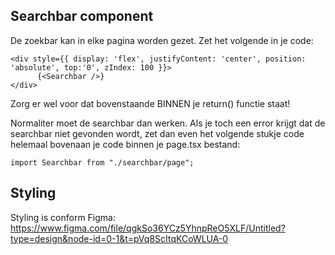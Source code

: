 ## Searchbar component
De zoekbar kan in elke pagina worden gezet. Zet het volgende in je code:

```
<div style={{ display: 'flex', justifyContent: 'center', position: 'absolute', top:'0', zIndex: 100 }}>
      {<Searchbar />}
</div>
```

Zorg er wel voor dat bovenstaande BINNEN je return() functie staat!

Normaliter moet de searchbar dan werken. Als je toch een error krijgt dat de searchbar niet gevonden wordt, zet dan even het volgende stukje code helemaal bovenaan je code binnen je page.tsx bestand:

```
import Searchbar from "./searchbar/page";
```

## Styling
Styling is conform Figma: https://www.figma.com/file/qgkSo36YCz5YhnpReO5XLF/Untitled?type=design&node-id=0-1&t=pVq8ScItqKCoWLUA-0